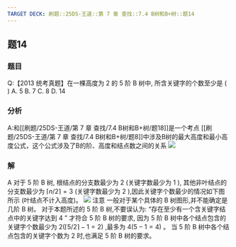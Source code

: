 ```yaml
---
TARGET DECK: 刷题::25DS-王道::第 7 章 查找::7.4 B树和B+树::题14
---
```

## 题14
### 题目
Q:【2013 统考真题】在一棵高度为 2 的 5 阶 B 树中, 所含关键字的个数至少是 ( )
A. 5 
B. 7 
C. 8 
D. 14
### 分析
A:和[[刷题/25DS-王道/第 7 章 查找/7.4 B树和B+树/题18]]是一个考点
[[刷题/25DS-王道/第 7 章 查找/7.4 B树和B+树/题8]]中涉及B树的最大高度和最小高度公式，这个公式涉及了B的阶、高度和结点数之间的关系
![](https://img.hwenyi.live/202409122045570.webp)
### 解
A
对于 5 阶 B 树, 根结点的分支数最少为 2 (关键字数最少为 1 ), 其他非叶结点的分支数最少为 $\lceil n/2\rceil  = 3$ (关键字数最少为 2 ),因此关键字个数最少的情况如下图所示 (叶结点不计入高度)。
![](https://cdn.noedgeai.com/01917433-d1c7-701d-acc5-b66dc7fe4737_341.jpg?x=589&y=1677&w=264&h=213)
注意
一般对于某个具体的 $\mathrm{B}$ 树图形,并不能确定是几阶 $\mathrm{B}$ 树。
对于本题所述的 5 阶 $\mathrm{B}$ 树,不要误认为: “存在至少有一个含关键字结点中的关键字达到 4 ” 才符合 5 阶 B 树的要求, 因为 5 阶 $\mathrm{B}$ 树中各个结点包含的关键字个数最少为 $2\left( {\lceil 5/2\rceil  - 1 = 2}\right)$ ,最多为 $4\left( {5 - 1 = 4}\right)$ 。
当 5 阶 $\mathrm{B}$ 树中各个结点包含的关键字个数为 2 时,也满足 5 阶 $\mathrm{B}$ 树的要求。
<!--ID: 1726632849778-->


